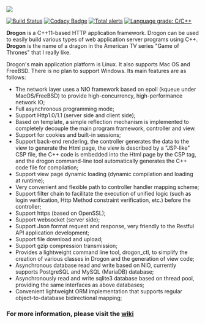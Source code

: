 ![](https://github.com/an-tao/drogon/wiki/images/drogon-white.jpg)

[![Build Status](https://travis-ci.com/an-tao/drogon.svg?branch=master)](https://travis-ci.com/an-tao/drogon)
[![Codacy Badge](https://api.codacy.com/project/badge/Grade/45f8a65ca1844788b9109c0044a618f8)](https://app.codacy.com/app/an-tao/drogon?utm_source=github.com&utm_medium=referral&utm_content=an-tao/drogon&utm_campaign=Badge_Grade_Dashboard)
[![Total alerts](https://img.shields.io/lgtm/alerts/g/an-tao/drogon.svg?logo=lgtm&logoWidth=18)](https://lgtm.com/projects/g/an-tao/drogon/alerts/)
[![Language grade: C/C++](https://img.shields.io/lgtm/grade/cpp/g/an-tao/drogon.svg?logo=lgtm&logoWidth=18)](https://lgtm.com/projects/g/an-tao/drogon/context:cpp)

**Drogon** is a C++11-based HTTP application framework. Drogon can be used to easily build various types of web application server programs using C++. **Drogon** is the name of a dragon in the American TV series "Game of Thrones" that I really like. 

Drogon's main application platform is Linux. It also supports Mac OS and FreeBSD. There is no plan to support Windows. Its main features are as follows:

* The network layer uses a NIO framework based on epoll (kqueue under MacOS/FreeBSD) to provide high-concurrency, high-performance network IO;
* Full asynchronous programming mode;
* Support Http1.0/1.1 (server side and client side);
* Based on template, a simple reflection mechanism is implemented to completely decouple the main program framework, controller and view.
* Support for cookies and built-in sessions;
* Support back-end rendering, the controller generates the data to the view to generate the Html page, the view is described by a "JSP-like" CSP file, the C++ code is embedded into the Html page by the CSP tag, and the drogon command-line tool automatically generates the C++ code file for compilation;
* Support view page dynamic loading (dynamic compilation and loading at runtime);
* Very convenient and flexible path to controller handler mapping scheme;
* Support filter chain to facilitate the execution of unified logic (such as login verification, Http Method constraint verification, etc.) before the controller;
* Support https (based on OpenSSL);
* Support websocket (server side);
* Support Json format request and response, very friendly to the Restful API application development;
* Support file download and upload;
* Support gzip compression transmission;
* Provides a lightweight command line tool, drogon_ctl, to simplify the creation of various classes in Drogon and the generation of view code;
* Asynchronous database read and write based on NIO, currently supports PostgreSQL and MySQL (MariaDB) database;
* Asynchronously read and write sqlite3 database based on thread pool, providing the same interfaces as above databases;
* Convenient lightweight ORM implementation that supports regular object-to-database bidirectional mapping;


### For more information, please visit the [wiki](https://github.com/an-tao/drogon/wiki)
